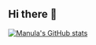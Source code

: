## Hi there 👋

[![Manula's GitHub stats](https://github-readme-stats.vercel.app/api?username=manula-sameera&show=reviews,discussions_started,discussions_answered,prs_merged,prs_merged_percentage)](https://github.com/anuraghazra/github-readme-stats&show_icons=true&theme=transparent)

<!--
**manula-sameera/manula-sameera** is a ✨ _special_ ✨ repository because its `README.md` (this file) appears on your GitHub profile.

Here are some ideas to get you started:

- 🔭 I’m currently working on ...
- 🌱 I’m currently learning ...
- 👯 I’m looking to collaborate on ...
- 🤔 I’m looking for help with ...
- 💬 Ask me about ...
- 📫 How to reach me: ...
- 😄 Pronouns: ...
- ⚡ Fun fact: ...
-->
